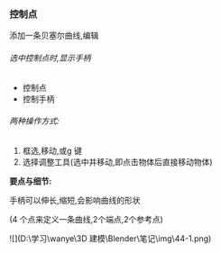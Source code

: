 ### 控制点

添加一条贝塞尔曲线,编辑



###### 选中控制点时,显示手柄

- 控制点
- 控制手柄



###### 两种操作方式:

1. 框选,移动,或g 键
2. 选择调整工具(选中并移动,即点击物体后直接移动物体)



**要点与细节:**

手柄可以伸长,缩短,会影响曲线的形状

(4 个点来定义一条曲线,2个端点,2个参考点)

![](D:\学习\wanye\3D 建模\Blender\笔记\img\44-1.png)

